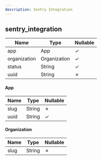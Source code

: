 ```yaml
---
description: Sentry Integration
---
```

sentry_integration
------------------

| **Name**     | **Type**     | **Nullable** |
| ------------ | ------------ | ------------ |
| app          | App          | &check;      |
| organization | Organization | &check;      |
| status       | String       | &check;      |
| uuid         | String       | &cross;      |

#### App
| **Name** | **Type** | **Nullable** |
| -------- | -------- | ------------ |
| slug     | String   | &cross;      |
| uuid     | String   | &check;      |

#### Organization
| **Name** | **Type** | **Nullable** |
| -------- | -------- | ------------ |
| slug     | String   | &cross;      |
